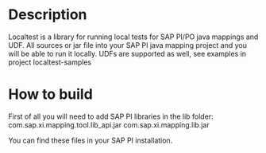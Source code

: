 # Description

Localtest  is a library for running local tests for SAP PI/PO java mappings and UDF. All sources or jar file into your SAP PI java mapping project and you will be able to run it locally. UDFs are supported as well, see examples in project localtest-samples 


# How to build
First of all you will need to add SAP PI libraries in the lib folder:
com.sap.xi.mapping.tool.lib_api.jar
com.sap.xi.mapping.lib.jar

You can find these files in your SAP PI installation. 

